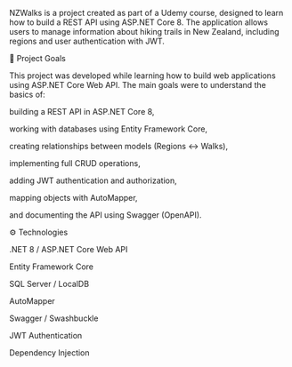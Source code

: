 NZWalks is a project created as part of a Udemy course, designed to learn how to build a REST API using ASP.NET Core 8.
The application allows users to manage information about hiking trails in New Zealand, including regions and user authentication with JWT.

🎯 Project Goals

This project was developed while learning how to build web applications using ASP.NET Core Web API.
The main goals were to understand the basics of:

building a REST API in ASP.NET Core 8,

working with databases using Entity Framework Core,

creating relationships between models (Regions ↔ Walks),

implementing full CRUD operations,

adding JWT authentication and authorization,

mapping objects with AutoMapper,

and documenting the API using Swagger (OpenAPI).

⚙️ Technologies

.NET 8 / ASP.NET Core Web API

Entity Framework Core

SQL Server / LocalDB

AutoMapper

Swagger / Swashbuckle

JWT Authentication

Dependency Injection
